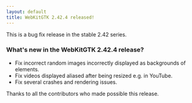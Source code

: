 ```yaml
---
layout: default
title: WebKitGTK 2.42.4 released!
---
```


This is a bug fix release in the stable 2.42 series.

### What's new in the WebKitGTK 2.42.4 release?

 - Fix incorrect random images incorrectly displayed as backgrounds of <div> elements.
 - Fix videos displayed aliased after being resized e.g. in YouTube.
 - Fix several crashes and rendering issues.

Thanks to all the contributors who made possible this release.
